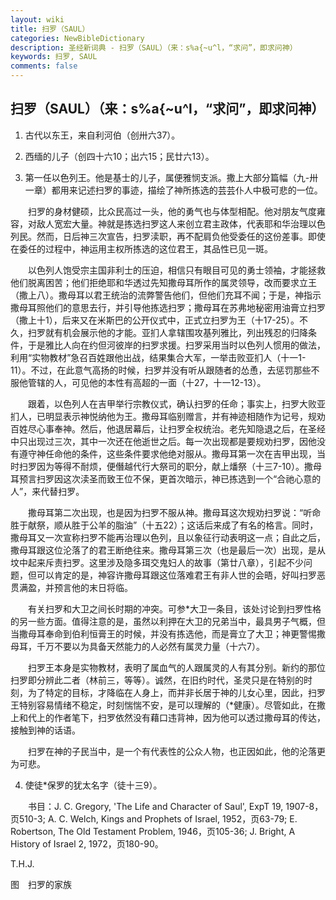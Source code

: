 ```yaml
---
layout: wiki
title: 扫罗（SAUL）
categories: NewBibleDictionary
description: 圣经新词典 - 扫罗（SAUL）（来：s%a{~u^l，“求问”，即求问神）
keywords: 扫罗, SAUL
comments: false
---
```


## 扫罗（SAUL）（来：s%a{~u^l，“求问”，即求问神）

1. 古代以东王，来自利河伯（创卅六37）。

2. 西缅的儿子（创四十六10；出六15；民廿六13）。

3. 第一任以色列王。他是基士的儿子，属便雅悯支派。撒上大部分篇幅（九-卅一章）都用来记述扫罗的事迹，描绘了神所拣选的芸芸仆人中极可悲的一位。

　　扫罗的身材健硕，比众民高过一头，他的勇气也与体型相配。他对朋友气度雍容，对敌人宽宏大量。神就是拣选扫罗这人来创立君主政体，代表耶和华治理以色列民。然而，日后神三次宣告，扫罗渎职，再不配肩负他受委任的这份差事。即使在委任的过程中，神运用主权所拣选的这位君王，其品性已见一斑。

　　以色列人饱受宗主国非利士的压迫，相信只有眼目可见的勇士领袖，才能拯救他们脱离困苦；他们拒绝耶和华透过先知撒母耳所作的属灵领导，改而要求立王（撒上八）。撒母耳以君王统治的流弊警告他们，但他们充耳不闻；于是，神指示撒母耳照他们的意思去行，并引导他拣选扫罗；撒母耳在苏弗地秘密用油膏立扫罗（撒上十1），后来又在米斯巴的公开仪式中，正式立扫罗为王（十17-25）。不久，扫罗就有机会展示他的才能。亚扪人拿辖围攻基列雅比，列出残忍的归降条件，于是雅比人向在约但河彼岸的扫罗求援。扫罗采用当时以色列人惯用的做法，利用“实物教材”急召百姓跟他出战，结果集合大军，一举击败亚扪人（十一1-11）。不过，在此意气高扬的时候，扫罗并没有听从跟随者的怂恿，去惩罚那些不服他管辖的人，可见他的本性有高超的一面（十27，十一12-13）。

　　跟着，以色列人在吉甲举行宗教仪式，确认扫罗的任命；事实上，扫罗大败亚扪人，已明显表示神悦纳他为王。撒母耳临别赠言，并有神迹相随作为记号，规劝百姓尽心事奉神。然后，他退居幕后，让扫罗全权统治。老先知隐退之后，在圣经中只出现过三次，其中一次还在他逝世之后。每一次出现都是要规劝扫罗，因他没有遵守神任命他的条件，这些条件要求他绝对服从。撒母耳第一次在吉甲出现，当时扫罗因为等得不耐烦，便僭越代行大祭司的职分，献上燔祭（十三7-10）。撒母耳预言扫罗因这次渎圣而致王位不保，更首次暗示，神已拣选到一个“合祂心意的人”，来代替扫罗。

　　撒母耳第二次出现，也是因为扫罗不服从神。撒母耳这次规劝扫罗说：“听命胜于献祭，顺从胜于公羊的脂油”（十五22）；这话后来成了有名的格言。同时，撒母耳又一次宣称扫罗不能再治理以色列，且以象征行动表明这一点；自此之后，撒母耳跟这位沦落了的君王断绝往来。撒母耳第三次（也是最后一次）出现，是从坟中起来斥责扫罗。这里涉及隐多珥交鬼妇人的故事（第廿八章），引起不少问题，但可以肯定的是，神容许撒母耳跟这位落难君王有非人世的会晤，好叫扫罗恶贯满盈，并预言他的末日将临。

　　有关扫罗和大卫之间长时期的冲突。可参*大卫一条目，该处讨论到扫罗性格的另一些方面。值得注意的是，虽然以利押在大卫的兄弟当中，最具男子气概，但当撒母耳奉命到伯利恒膏王的时候，并没有拣选他，而是膏立了大卫；神更警惕撒母耳，千万不要以为具备天然能力的人必然有属灵力量（十六7）。

　　扫罗王本身是实物教材，表明了属血气的人跟属灵的人有其分别。新约的那位扫罗即分辨此二者（林前三，等等）。诚然，在旧约时代，圣灵只是在特别的时刻，为了特定的目标，才降临在人身上，而并非长居于神的儿女心里，因此，扫罗王特别容易情绪不稳定，时刻惴惴不安，是可以理解的（*健康）。尽管如此，在撒上和代上的作者笔下，扫罗依然没有藉口违背神，因为他可以透过撒母耳的传达，接触到神的话语。

　　扫罗在神的子民当中，是一个有代表性的公众人物，也正因如此，他的沦落更为可悲。

4. 使徒*保罗的犹太名字（徒十三9）。

　　书目：J. C. Gregory, 'The Life and Character of Saul', ExpT 19, 1907-8，页510-3; A. C. Welch, Kings and Prophets of Israel, 1952，页63-79; E. Robertson, The Old Testament Problem, 1946，页105-36; J. Bright, A History of Israel 2, 1972，页180-90。

T.H.J.

图　扫罗的家族








